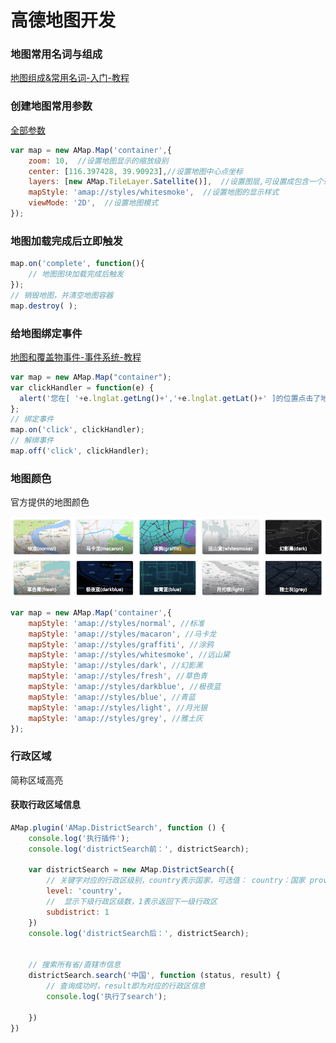 # 高德地图开发



### 地图常用名词与组成

[地图组成&常用名词-入门-教程](https://lbs.amap.com/api/jsapi-v2/guide/abc/components)

### 创建地图常用参数

[全部参数](https://lbs.amap.com/api/jsapi-v2/documentation#map)

```js
var map = new AMap.Map('container',{
    zoom: 10,  //设置地图显示的缩放级别
    center: [116.397428, 39.90923],//设置地图中心点坐标
    layers: [new AMap.TileLayer.Satellite()],  //设置图层,可设置成包含一个或多个图层的数组
    mapStyle: 'amap://styles/whitesmoke',  //设置地图的显示样式
    viewMode: '2D',  //设置地图模式
});
```

### 地图加载完成后立即触发

```js
map.on('complete', function(){
    // 地图图块加载完成后触发
});
// 销毁地图，并清空地图容器
map.destroy( );
```

### 给地图绑定事件

[地图和覆盖物事件-事件系统-教程](https://lbs.amap.com/api/jsapi-v2/guide/events/map_overlay)

```js
var map = new AMap.Map("container");
var clickHandler = function(e) {
  alert('您在[ '+e.lnglat.getLng()+','+e.lnglat.getLat()+' ]的位置点击了地图！');
};
// 绑定事件
map.on('click', clickHandler);
// 解绑事件
map.off('click', clickHandler);
```

### 地图颜色

官方提供的地图颜色

![image-20221031201517425](./高德地图.assets/image-20221031201517425.png)

```js
var map = new AMap.Map('container',{
    mapStyle: 'amap://styles/normal', //标准
    mapStyle: 'amap://styles/macaron', //马卡龙
    mapStyle: 'amap://styles/graffiti', //涂鸦
    mapStyle: 'amap://styles/whitesmoke', //远山黛
    mapStyle: 'amap://styles/dark', //幻影黑
    mapStyle: 'amap://styles/fresh', //草色青
    mapStyle: 'amap://styles/darkblue', //极夜蓝
    mapStyle: 'amap://styles/blue', //青蓝
    mapStyle: 'amap://styles/light', //月光银
    mapStyle: 'amap://styles/grey', //雅土灰
});
```



### 行政区域

简称区域高亮

#### 获取行政区域信息

```javascript
AMap.plugin('AMap.DistrictSearch', function () {
    console.log('执行插件');
    console.log('districtSearch前：', districtSearch);

    var districtSearch = new AMap.DistrictSearch({
        // 关键字对应的行政区级别，country表示国家，可选值： country：国家 province：省/直辖市 city：市 district：区/县 biz_area：商圈
        level: 'country',
        //  显示下级行政区级数，1表示返回下一级行政区
        subdistrict: 1
    })
    console.log('districtSearch后：', districtSearch);


    // 搜索所有省/直辖市信息
    districtSearch.search('中国', function (status, result) {
        // 查询成功时，result即为对应的行政区信息
        console.log('执行了search');

    })
})
```



